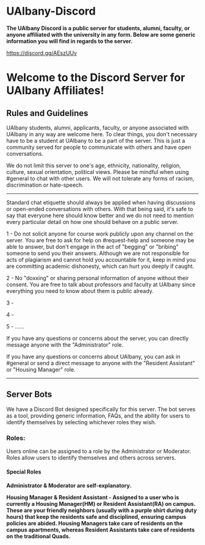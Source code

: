 # UAlbany-Discord

**The UAlbany Discord is a public server for students, alumni, faculty, or anyone affiliated with the university in any form. Below are some generic information you will find in regards to the server.**

https://discord.gg/AEszUUv

<h1>Welcome to the Discord Server for UAlbany Affiliates!</h1>

<h2>Rules and Guidelines</h2>

UAlbany students, alumni, applicants, faculty, or anyone associated with UAlbany in any way are welcome here. To clear things, you don't necessary have to be a student at UAlbany to be a part of the server. This is just a community served for people to communicate with others and have open conversations.

We do not limit this server to one's age, ethnicity, nationality, religion, culture, sexual orientation, political views. Please be mindful when using #general to chat with other users. We will not tolerate any forms of racism, discrimination or hate-speech.

---

Standard chat etiquette should always be applied when having discussions or open-ended conversations with others. With that being said, it's safe to say that everyone here should know better and we do not need to mention every particular detail on how one should behave on a public server.

1 - Do not solicit anyone for course work publicly upon any channel on the server. You are free to ask for help on #request-help and someone may be able to answer, but don't engage in the act of "begging" or "bribing" someone to send you their answers. Although we are not responsible for acts of plagiarism and cannot hold you accountable for it, keep in mind you are committing academic dishonesty, which can hurt you deeply if caught.

2 - No "doxxing" or sharing personal information of anyone without their consent. You are free to talk about professors and faculty at UAlbany since everything you need to know about them is public already.

3 -

4 -

5 - ......

If you have any questions or concerns about the server, you can directly message anyone with the "Administrator" role.

If you have any questions or concerns about UAlbany, you can ask in #general or send a direct message to anyone with the "Resident Assistant" or "Housing Manager" role.

-------------------------

<h2> Server Bots </h2>

We have a Discord Bot designed specifically for this server. The bot serves as a tool, providing generic information, FAQs, and the ability for users to identify themselves by selecting whichever roles they wish.

<h3>Roles:</h3>

Users online can be assigned to a role by the Administrator or Moderator. Roles allow users to identify themselves and others across servers. 

<h4>Special Roles<h4>

**Administrator & Moderator** are self-explanatory.

**Housing Manager & Resident Assistant** - Assigned to a user who is currently a Housing Manager(HM) or Resident Assistant(RA) on campus. These are your friendly neighbors (usually with a purple shirt during duty hours) that keep the residents safe and disciplined, ensuring campus policies are abided. Housing Managers take care of residents on the campus apartments, whereas Resident Assistants take care of residents on the traditional Quads.
